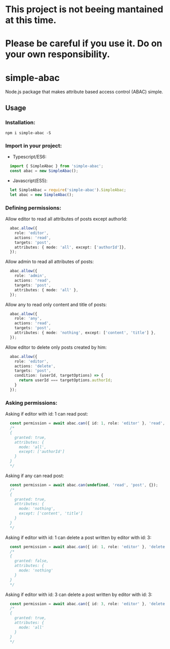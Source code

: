 # This project is not beeing mantained at this time. 
# Please be careful if you use it. Do on your own responsibility.

# simple-abac
Node.js package that makes attribute based access control (ABAC) simple.

## Usage  
### Installation:
`npm i simple-abac -S`

### Import in your project:  
+ Typescript/ES6:
```typescript
  import { SimpleAbac } from 'simple-abac';
  const abac = new SimpleAbac();
```
+ Javascript(ES5):
```javascript
  let SimpleAbac = require('simple-abac').SimpleAbac;
  let abac = new SimpleAbac();
```

### Defining permissions:  
Allow editor to read all attributes of posts except authorId:
```typescript
  abac.allow({
    role: 'editor',
    actions: 'read',
    targets: 'post',
    attributes: { mode: 'all', except: ['authorId']},
  });
```

Allow admin to read all attributes of posts:
```typescript
  abac.allow({
    role: 'admin',
    actions: 'read',
    targets: 'post',
    attributes: { mode: 'all' },
  });
```

Allow any to read only content and title of posts:
```typescript
  abac.allow({
    role: 'any',
    actions: 'read',
    targets: 'post',
    attributes: { mode: 'nothing', except: ['content', 'title'] },
  });
```

Allow editor to delete only posts created by him:
```typescript
  abac.allow({
    role: 'editor',
    actions: 'delete',
    targets: 'post',
    condition: (userId, targetOptions) => {
      return userId === targetOptions.authorId;
    }
  });
```

### Asking permissions:  
Asking if editor with id: 1 can read post:
```typescript
  const permission = await abac.can({ id: 1, role: 'editor' }, 'read', 'post', {});
  /* 
  {
    granted: true,
    attributes: {
      mode: 'all',
      except: ['authorId']
    }
  } 
  */
```

Asking if any can read post:
```typescript
  const permission = await abac.can(undefined, 'read', 'post', {});
  /* 
  {
    granted: true,
    attributes: {
      mode: 'nothing',
      except: ['content', 'title']
    }
  } 
  */
```

Asking if editor with id: 1 can delete a post written by editor with id: 3:
```typescript
  const permission = await abac.can({ id: 1, role: 'editor' }, 'delete', 'post', {authorId: 3, ...});
  /* 
  {
    granted: false,
    attributes: {
      mode: 'nothing'
    }
  }
  */
```

Asking if editor with id: 3 can delete a post written by editor with id: 3:
```typescript
  const permission = await abac.can({ id: 3, role: 'editor' }, 'delete', 'post', {authorId: 3, ...});
  /* 
  {
    granted: true,
    attributes: {
      mode: 'all'
    }
  }
  */
```
